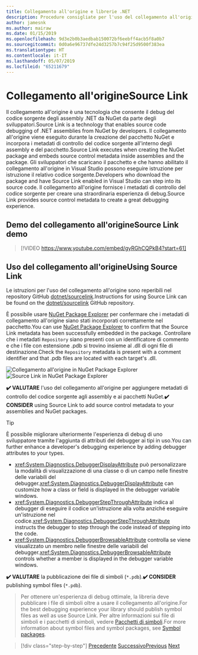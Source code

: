 ```yaml
---
title: Collegamento all'origine e librerie .NET
description: Procedure consigliate per l'uso del collegamento all'origine per migliorare il debug per le librerie .NET.
author: jamesnk
ms.author: mairaw
ms.date: 01/15/2019
ms.openlocfilehash: 9d3e2b0b3aedbab150072bf6eebff4acb5f8a0b7
ms.sourcegitcommit: 0d0a6e96737dfe24d3257b7c94f25d9500f383ea
ms.translationtype: HT
ms.contentlocale: it-IT
ms.lasthandoff: 05/07/2019
ms.locfileid: "65211679"
---
```

# <a name="source-link"></a><span data-ttu-id="903d1-103">Collegamento all'origine</span><span class="sxs-lookup"><span data-stu-id="903d1-103">Source Link</span></span>

<span data-ttu-id="903d1-104">Il collegamento all'origine è una tecnologia che consente il debug del codice sorgente degli assembly .NET da NuGet da parte degli sviluppatori.</span><span class="sxs-lookup"><span data-stu-id="903d1-104">Source Link is a technology that enables source code debugging of .NET assemblies from NuGet by developers.</span></span> <span data-ttu-id="903d1-105">Il collegamento all'origine viene eseguito durante la creazione del pacchetto NuGet e incorpora i metadati di controllo del codice sorgente all'interno degli assembly e del pacchetto.</span><span class="sxs-lookup"><span data-stu-id="903d1-105">Source Link executes when creating the NuGet package and embeds source control metadata inside assemblies and the package.</span></span> <span data-ttu-id="903d1-106">Gli sviluppatori che scaricano il pacchetto e che hanno abilitato il collegamento all'origine in Visual Studio possono eseguire istruzione per istruzione il relativo codice sorgente.</span><span class="sxs-lookup"><span data-stu-id="903d1-106">Developers who download the package and have Source Link enabled in Visual Studio can step into its source code.</span></span> <span data-ttu-id="903d1-107">Il collegamento all'origine fornisce i metadati di controllo del codice sorgente per creare una straordinaria esperienza di debug.</span><span class="sxs-lookup"><span data-stu-id="903d1-107">Source Link provides source control metadata to create a great debugging experience.</span></span>

## <a name="source-link-demo"></a><span data-ttu-id="903d1-108">Demo del collegamento all'origine</span><span class="sxs-lookup"><span data-stu-id="903d1-108">Source Link demo</span></span>

> [!VIDEO https://www.youtube.com/embed/gyRGhCQPkB4?start=61]

## <a name="using-source-link"></a><span data-ttu-id="903d1-109">Uso del collegamento all'origine</span><span class="sxs-lookup"><span data-stu-id="903d1-109">Using Source Link</span></span>

<span data-ttu-id="903d1-110">Le istruzioni per l'uso del collegamento all'origine sono reperibili nel repository GitHub [dotnet/sourcelink](https://github.com/dotnet/sourcelink/blob/master/README.md).</span><span class="sxs-lookup"><span data-stu-id="903d1-110">Instructions for using Source Link can be found on the [dotnet/sourcelink](https://github.com/dotnet/sourcelink/blob/master/README.md) GitHub repository.</span></span>

<span data-ttu-id="903d1-111">È possibile usare [NuGet Package Explorer](https://github.com/NuGetPackageExplorer/NuGetPackageExplorer) per confermare che i metadati di collegamento all'origine siano stati incorporati correttamente nel pacchetto.</span><span class="sxs-lookup"><span data-stu-id="903d1-111">You can use [NuGet Package Explorer](https://github.com/NuGetPackageExplorer/NuGetPackageExplorer) to confirm that the Source Link metadata has been successfully embedded in the package.</span></span> <span data-ttu-id="903d1-112">Controllare che i metadati `Repository` siano presenti con un identificatore di commento e che i file con estensione .pdb si trovino insieme al .dll di ogni file di destinazione.</span><span class="sxs-lookup"><span data-stu-id="903d1-112">Check the `Repository` metadata is present with a comment identifier and that .pdb files are located with each target's .dll.</span></span>

<span data-ttu-id="903d1-113">![Collegamento all'origine in NuGet Package Explorer](./media/sourcelink/nuget-package-explorer-sourcelink.png "Collegamento all'origine in NuGet Package Explorer")</span><span class="sxs-lookup"><span data-stu-id="903d1-113">![Source Link in NuGet Package Explorer](./media/sourcelink/nuget-package-explorer-sourcelink.png "Source Link in NuGet Package Explorer")</span></span>

<span data-ttu-id="903d1-114">**✔️ VALUTARE** l'uso del collegamento all'origine per aggiungere metadati di controllo del codice sorgente agli assembly e ai pacchetti NuGet.</span><span class="sxs-lookup"><span data-stu-id="903d1-114">**✔️ CONSIDER** using Source Link to add source control metadata to your assemblies and NuGet packages.</span></span>

> [!TIP]
> <span data-ttu-id="903d1-115">È possibile migliorare ulteriormente l'esperienza di debug di uno sviluppatore tramite l'aggiunta di attributi del debugger ai tipi in uso.</span><span class="sxs-lookup"><span data-stu-id="903d1-115">You can further enhance a developer's debugging experience by adding debugger attributes to your types.</span></span>
> * <span data-ttu-id="903d1-116"><xref:System.Diagnostics.DebuggerDisplayAttribute> può personalizzare la modalità di visualizzazione di una classe o di un campo nelle finestre delle variabili del debugger.</span><span class="sxs-lookup"><span data-stu-id="903d1-116"><xref:System.Diagnostics.DebuggerDisplayAttribute> can customize how a class or field is displayed in the debugger variable windows.</span></span>
> * <span data-ttu-id="903d1-117"><xref:System.Diagnostics.DebuggerStepThroughAttribute> indica al debugger di eseguire il codice un'istruzione alla volta anziché eseguire un'istruzione nel codice.</span><span class="sxs-lookup"><span data-stu-id="903d1-117"><xref:System.Diagnostics.DebuggerStepThroughAttribute> instructs the debugger to step through the code instead of stepping into the code.</span></span>
> * <span data-ttu-id="903d1-118"><xref:System.Diagnostics.DebuggerBrowsableAttribute> controlla se viene visualizzato un membro nelle finestre delle variabili del debugger.</span><span class="sxs-lookup"><span data-stu-id="903d1-118"><xref:System.Diagnostics.DebuggerBrowsableAttribute> controls whether a member is displayed in the debugger variable windows.</span></span>

<span data-ttu-id="903d1-119">**✔️ VALUTARE** la pubblicazione dei file di simboli (`*.pdb`).</span><span class="sxs-lookup"><span data-stu-id="903d1-119">**✔️ CONSIDER** publishing symbol files (`*.pdb`).</span></span>

> <span data-ttu-id="903d1-120">Per ottenere un'esperienza di debug ottimale, la libreria deve pubblicare i file di simboli oltre a usare il collegamento all'origine.</span><span class="sxs-lookup"><span data-stu-id="903d1-120">For the best debugging experience your library should publish symbol files as well as use Source Link.</span></span> <span data-ttu-id="903d1-121">Per altre informazioni sui file di simboli e i pacchetti di simboli, vedere [Pacchetti di simboli](./nuget.md#symbol-packages).</span><span class="sxs-lookup"><span data-stu-id="903d1-121">For more information about symbol files and symbol packages, see [Symbol packages](./nuget.md#symbol-packages).</span></span>

>[!div class="step-by-step"]
><span data-ttu-id="903d1-122">[Precedente](dependencies.md)
>[Successivo](publish-nuget-package.md)</span><span class="sxs-lookup"><span data-stu-id="903d1-122">[Previous](dependencies.md)
[Next](publish-nuget-package.md)</span></span>
